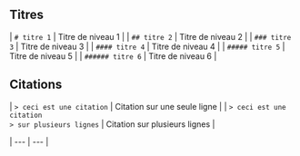 ## Titres

| ```# titre 1``` | Titre de niveau 1 |
| ```## titre 2``` | Titre de niveau 2 |
| ```### titre 3``` | Titre de niveau 3 |
| ```#### titre 4``` | Titre de niveau 4 |
| ```##### titre 5``` | Titre de niveau 5 |
| ```###### titre 6``` | Titre de niveau 6 |

## Citations

| ```> ceci est une citation``` | Citation sur une seule ligne |
| ```> ceci est une citation```<br>```> sur plusieurs lignes``` | Citation sur plusieurs lignes |



| --- | --- |